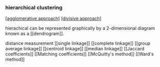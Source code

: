 ### hierarchical clustering
[[agglomerative approach]](bottom-up)
[[divisive approach]](top-down)

hierachical can be represented graphically by a 2-dimensional diagram known as a [[dendrogram]].

distance measurement
[[single linkage]]
[[complete linkage]]
[[group average linkage]]
[[centroid linkage]]
[[median linkage]]
[[Jaccard coefficients]]
[[Matching coefficients]]
[[McQuitty's method]]
[[Ward's method]]